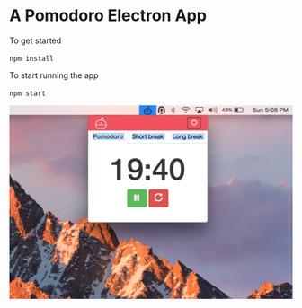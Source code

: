 # A Pomodoro Electron App

To get started

`npm install`

To start running the app

`npm start`

<img src="https://raw.githubusercontent.com/garethpaul/pomo/master/res/ScreenShot.png" />
